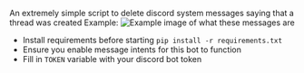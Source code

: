 An extremely simple script to delete discord system messages saying that a thread was created
Example: ![Example image of what these messages are](https://i.kara.cx/N7Bsru.png)


* Install requirements before starting `pip install -r requirements.txt`
* Ensure you enable message intents for this bot to function
* Fill in `TOKEN` variable with your discord bot token
